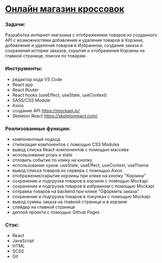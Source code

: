# [Онлайн магазин кроссовок](https://aleksandr-wegele.github.io/react-shop/)

### Задачи:
Разработка интернет-магазина с отображением товаров из созданного API 
с возможностями добавления и удаления товаров в Корзине, добавления и 
удаления товаров в Избранном, создания заказа и сохранения истории заказов, 
скрытия и отображения Корзины на главной странице, поиска по товарам.

### Инструменты:
- редактор кода VS Code
- React app
- React Router
- React hooks (useEffect, useState, useContext)
- SASS/CSS Module
- Axios
- создание API https://mockapi.io/
- Skeleton React https://skeletonreact.com/



### Реализованные функции:
- компонентный подход 
- стилизация компонентов с помощью CSS Modules
- вывод cписка React-компонентов с помощью массива
- использование props и state
- отловить событие по клику на кнопку
- использование хуков: useState, useEffect, useContext, useTheme
- вывод списка товаров из сервера с помощью Axios
- отображение/скрытие корзины при клике на кнопку "Корзина"
- сохранение и подгрузка товаров в корзине с помощью Mockapi
- сохранение и подгрузка товаров в избранном с помощью Mockapi
- отправка товаров на backend при клике "Оформить заказа"
- сохранение и подгрузка товаров в покупках с помощью Mockapi
- вывод суммы заказа на главной странице и в корзине 
- слайдер на главной странице
- деплой проекта с помощью Github Pages



### Стэк:
- React
- JavaScript
- HTML
- SCSS
- Git
